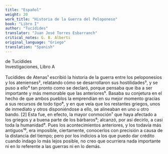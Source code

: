```yaml
---
title: "Español"
weight: 20
work_title: "Historia de la Guerra del Peloponeso"
book: "Libro I"
author: "Tucídides"
translator: "Juan José Torres Esbarranch"
critical_notes: G. B. Alberti
original_language: "Griego"
translation: "Spanish"
---
```

<span id="t1" class="word" data-map="w1">de Tucídides</span><br>
          <span id="t2" class="word" data-map="w2">Investigaciones</span>,
          <span id="t3" class="word" data-map="w3">Libro A</span><br><br>
          <span id="t4" class="word" data-map="w4">Tucídides</span>
          <span id="t5" class="word" data-map="w5">de Atenas</span>¹ <span id="t7" class="word"
            data-map="w6">escribió</span> <span id="t8" class="word" data-map="w7,w8">la historia de la guerra</span>
          <span id="t9" class="word" data-map="w9,w10,w11,w12">entre los peloponesios y los atenienses</span>², <span
            id="t10" class="word" data-map="w13,w14,w15,w16">relatando cómo se desarrollaron sus hostilidades</span>³,
          <span id="t11" class="word" data-map="w17">y se puso a ello</span>⁴ <span id="t12" class="word"
            data-map="w18,w19">tan pronto como se declaró</span>, <span id="t13" class="word" data-map="w21">porque
            pensaba</span> <span id="t14" class="word" data-map="w22,w23,w24">que iba a ser importante</span> <span
            id="t15" class="word" data-map="w25,w26">y más memorable</span> <span id="t16" class="word"
            data-map="w27,w28">que las anteriores</span>⁵. <span id="t17" class="word" data-map="w29">Basaba su
            conjetura</span> <span id="t18" class="word" data-map="w30">en el hecho de que</span> <span id="t19"
            class="word" data-map="w36">ambos pueblos</span> <span id="t20" class="word"
            data-map="w31,w32,w33,w34,w35">la emprendían en su mejor momento</span> <span id="t21" class="word"
            data-map="w37,w38,w39">gracias a sus recursos de todo tipo</span>⁶, <span id="t22" class="word"
            data-map="w40,w44">y en que veía</span> <span id="t23" class="word" data-map="w41,w42,w43">que los restantes
            griegos</span>, <span id="t24" class="word" data-map="w48,w49,w50">unos de inmediato</span> <span id="t25"
            class="word" data-map="w51,w52,w53,w54">y otros disponiéndose a ello</span>, <span id="t26" class="word"
            data-map="w45,w46,w47">se alineaban en uno u otro bando</span>. <span id="t27" class="word"
            data-map="w55">[2]</span> <span id="t28" class="word" data-map="w56,w57,w58,w59,w60">Esta fue, en efecto, la
            mayor conmoción</span>⁷ <span id="t29" class="word" data-map="w61,w62,w63">que haya afectado a los
            griegos</span> <span id="t30" class="word" data-map="w64,w65,w66,w67,w68">y a buena parte de los
            bárbaros</span>⁸; <span id="t31" class="word" data-map="w63">alcanzó</span>, <span id="t32" class="word"
            data-map="w69,w70,w71">por así decirlo</span>, <span id="t33" class="word"
            data-map="w72,w73,w74,w75">a casi toda la humanidad</span>⁹. <span id="t34" class="word"
            data-map="w76,w77,w78,w79">Pues los acontecimientos anteriores</span>, <span id="t35" class="word"
            data-map="w80,w81,w82,w83">y los todavía más antiguos</span>¹⁰, <span id="t36" class="word"
            data-map="w84,w85,w86,w90,w91">era imposible, ciertamente, conocerlos con precisión</span> <span id="t37"
            class="word" data-map="w87,w88,w89">a causa de la distancia del tiempo</span>; <span id="t38" class="word"
            data-map="w92,w93,w94">pero por los indicios</span> <span id="t39" class="word"
            data-map="w95,w100,w101">a los que puedo dar crédito</span> <span id="t40" class="word"
            data-map="w96,w97,w98,w99">cuando indago lo más lejos posible</span>, <span id="t41" class="word"
            data-map="w102,w103,w104,w105">no creo que ocurriera nada importante</span> <span id="t43" class="word"
            data-map="w106,w107,w108,w109">ni en lo referente a las guerras</span> <span id="t44" class="word"
            data-map="w110,w111,w112,w113">ni en lo demás</span>.
